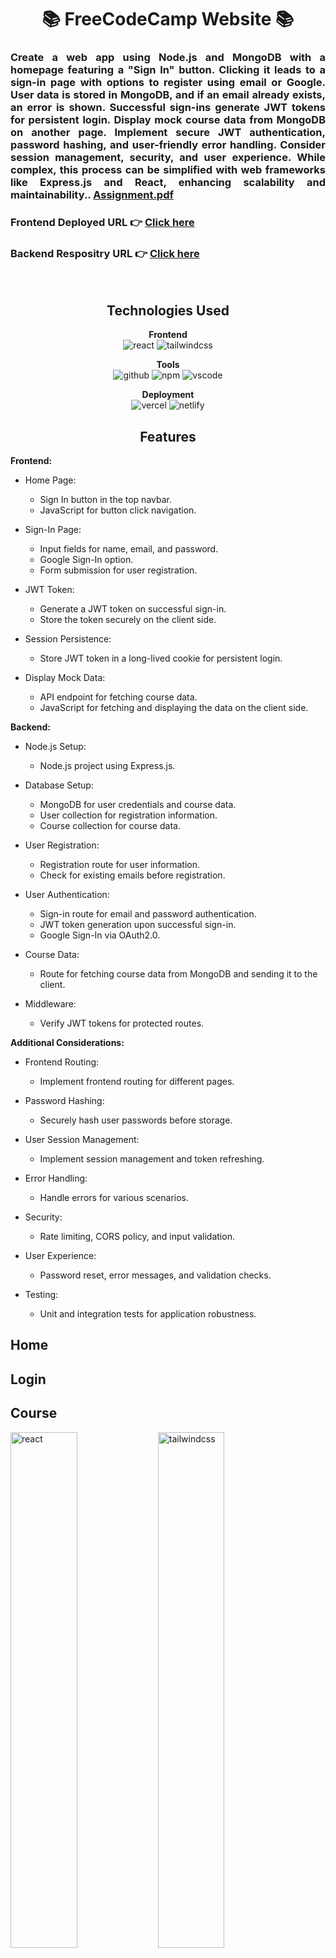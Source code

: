 <h1 align="center">📚 FreeCodeCamp Website 📚</h1>

<h3 align="justify" width="80%">

Create a web app using Node.js and MongoDB with a homepage featuring a "Sign In" button. Clicking it leads to a sign-in page with options to register using email or Google. User data is stored in MongoDB, and if an email already exists, an error is shown. Successful sign-ins generate JWT tokens for persistent login. Display mock course data from MongoDB on another page. Implement secure JWT authentication, password hashing, and user-friendly error handling. Consider session management, security, and user experience. While complex, this process can be simplified with web frameworks like Express.js and React, enhancing scalability and maintainability.. [Assignment.pdf](https://docs.google.com/document/d/1JcQ6wYdjKqC-yQH8fQecaJtMTd-4jwFKWh5Ij3Pf1GU/edit)

### Frontend Deployed URL 👉 [Click here](https://freecodecamp-chi.vercel.app/)
### Backend Respositry URL 👉 [Click here](https://freecodecamp-gkj9.onrender.com/)

</h3>

<br/>

<h2 align="center">Technologies Used</h2>

<p align="center">
  <b>Frontend</b><br>
  <img src="https://img.shields.io/badge/react-%23323330.svg?style=for-the-badge&logo=react&logoColor=%23F7DF1E" alt="react">
  <img src="https://img.shields.io/badge/tailwindcss-%2338B2AC.svg?style=for-the-badge&logo=tailwind-css&logoColor=white" alt="tailwindcss">
</p>

<p align="center">
  <b>Tools</b><br>
  <img src="https://img.shields.io/badge/GitHub-100000?style=for-the-badge&logo=github&logoColor=white" alt="github">
  <img src="https://img.shields.io/badge/NPM-%23000000.svg?style=for-the-badge&logo=npm&logoColor=white" alt="npm">
  <img src="https://img.shields.io/badge/Visual%20Studio-5C2D91.svg?style=for-the-badge&logo=visual-studio&logoColor=white" alt="vscode">
</p>

<p align="center">
  <b>Deployment</b><br>
  <img src="https://img.shields.io/badge/vercel-%23000000.svg?style=for-the-badge&logo=vercel&logoColor=white" alt="vercel">
  <img src="https://img.shields.io/badge/netlify-%23000000.svg?style=for-the-badge&logo=netlify&logoColor=#00C7B7" alt="netlify">
</p>

<h2 align="center">Features</h2>

**Frontend:**

- Home Page:
  - Sign In button in the top navbar.
  - JavaScript for button click navigation.

- Sign-In Page:
  - Input fields for name, email, and password.
  - Google Sign-In option.
  - Form submission for user registration.
  
- JWT Token:
  - Generate a JWT token on successful sign-in.
  - Store the token securely on the client side.
  
- Session Persistence:
  - Store JWT token in a long-lived cookie for persistent login.
  
- Display Mock Data:
  - API endpoint for fetching course data.
  - JavaScript for fetching and displaying the data on the client side.

**Backend:**

- Node.js Setup:
  - Node.js project using Express.js.

- Database Setup:
  - MongoDB for user credentials and course data.
  - User collection for registration information.
  - Course collection for course data.

- User Registration:
  - Registration route for user information.
  - Check for existing emails before registration.

- User Authentication:
  - Sign-in route for email and password authentication.
  - JWT token generation upon successful sign-in.
  - Google Sign-In via OAuth2.0.

- Course Data:
  - Route for fetching course data from MongoDB and sending it to the client.

- Middleware:
  - Verify JWT tokens for protected routes.

**Additional Considerations:**

- Frontend Routing:
  - Implement frontend routing for different pages.

- Password Hashing:
  - Securely hash user passwords before storage.

- User Session Management:
  - Implement session management and token refreshing.

- Error Handling:
  - Handle errors for various scenarios.

- Security:
  - Rate limiting, CORS policy, and input validation.

- User Experience:
  - Password reset, error messages, and validation checks.

- Testing:
  - Unit and integration tests for application robustness.


## Home

## Login

## Course

<div >
  <img width="46%" src="https://github.com/AyushiVashisth/voice2textapp/assets/107119119/40e31cd0-ad0b-4180-a94c-af49757dc7f8" alt="react">
  <img width="46%" src="https://github.com/AyushiVashisth/voice2textapp/assets/107119119/efc5ac17-ab64-4f57-9086-583aada0f468" alt="tailwindcss">
</div>


<h2 align="center">Key Features</h2>

1. **User Registration:**
   - Users can register with their name, email, and password.
   - User registration data is stored in a MongoDB collection.

2. **Sign-In and Authentication:**
   - Users can sign in using their registered email and password.
   - JWT (JSON Web Tokens) are generated upon successful authentication for secure sessions.
   - OAuth2.0 authentication with Google accounts is supported.

3. **Persistent Login:**
   - User sessions are maintained even after the browser is restarted by storing JWT tokens securely (e.g., in cookies).

4. **Email Existence Check:**
   - During registration, the system checks if the provided email already exists in the database and shows an error if it does.

5. **Course Data Display:**
   - The application displays mock course data from a MongoDB collection, including course titles and durations, on a designated page (Fig 2).

6. **Secure Password Handling:**
   - User passwords are securely hashed before storage to protect user credentials.

7. **Session Management:**
   - Implement session management and token refreshing mechanisms to ensure a secure and seamless user experience.

8. **Frontend and Backend Routing:**
   - Use frontend routing for navigating between different pages or sections.
   - Backend routing is implemented to handle various API endpoints and user requests.

9. **Error Handling:**
   - The application includes error handling for scenarios such as incorrect credentials, database errors, and API failures to provide a smooth user experience.

10. **Security Measures:**
    - Implement security measures such as rate limiting, CORS policy management, and validation of user input to enhance application security.

11. **User Experience Enhancements:**
    - Include user-friendly features like password reset functionality, clear error messages, and input validation checks.

12. **Testing:**
    - Write unit and integration tests to ensure the application functions as expected and to catch potential issues.

<h2 align="center">Getting Started</h2>

1. Clone the repository to your local machine.
2. Set up the backend API using Express and Mongoose (provide instructions if necessary).
3. Navigate to the project directory.
4. Run `npm install` to install the required dependencies.
5. Run `npm start` to start the development server.

<h3>This is an individual project that I developed as a solo full-stack web developer within a span of 5 day.</h3>

<h2 align="center">Contribution Guidelines</h2>

We welcome contributions to the FreeCodeCamp project. If you have ideas for new features or find any bugs, please open an issue in the repository. Pull requests are also encouraged.

<h2 align="center">Show Your Support</h2>

If you find this project interesting or valuable, please consider giving it a ⭐️.

<h1 align="center">📚 Happy Exploring! 📚</h1>
